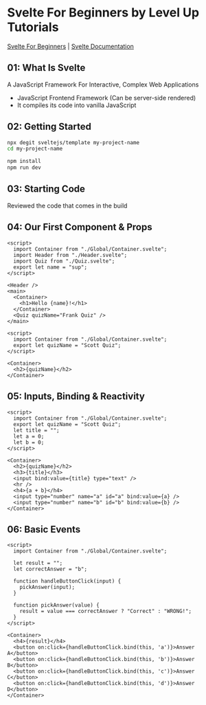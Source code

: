 # Svelte For Beginners by Level Up Tutorials

[Svelte For Beginners](1) | [Svelte Documentation](2)

## 01: What Is Svelte

A JavaScript Framework For Interactive, Complex Web Applications

- JavaScript Frontend Framework (Can be server-side rendered)
- It compiles its code into vanilla JavaScript

## 02: Getting Started

```bash
npx degit sveltejs/template my-project-name
cd my-project-name

npm install
npm run dev
```

## 03: Starting Code

Reviewed the code that comes in the build

## 04: Our First Component & Props

```svelte
<script>
  import Container from "./Global/Container.svelte";
  import Header from "./Header.svelte";
  import Quiz from "./Quiz.svelte";
  export let name = "sup";
</script>

<Header />
<main>
  <Container>
    <h1>Hello {name}!</h1>
  </Container>
  <Quiz quizName="Frank Quiz" />
</main>
```

```svelte
<script>
  import Container from "./Global/Container.svelte";
  export let quizName = "Scott Quiz";
</script>

<Container>
  <h2>{quizName}</h2>
</Container>
```

## 05: Inputs, Binding & Reactivity

```svelte
<script>
  import Container from "./Global/Container.svelte";
  export let quizName = "Scott Quiz";
  let title = "";
  let a = 0;
  let b = 0;
</script>

<Container>
  <h2>{quizName}</h2>
  <h3>{title}</h3>
  <input bind:value={title} type="text" />
  <hr />
  <h4>{a + b}</h4>
  <input type="number" name="a" id="a" bind:value={a} />
  <input type="number" name="b" id="b" bind:value={b} />
</Container>

```

## 06: Basic Events

```svelte
<script>
  import Container from "./Global/Container.svelte";

  let result = "";
  let correctAnswer = "b";

  function handleButtonClick(input) {
    pickAnswer(input);
  }

  function pickAnswer(value) {
    result = value === correctAnswer ? "Correct" : "WRONG!";
  }
</script>

<Container>
  <h4>{result}</h4>
  <button on:click={handleButtonClick.bind(this, 'a')}>Answer A</button>
  <button on:click={handleButtonClick.bind(this, 'b')}>Answer B</button>
  <button on:click={handleButtonClick.bind(this, 'c')}>Answer C</button>
  <button on:click={handleButtonClick.bind(this, 'd')}>Answer D</button>
</Container>
```

[1]: https://www.leveluptutorials.com/tutorials/svelte-for-beginners/what-is-svelte
[2]: https://svelte.dev/

